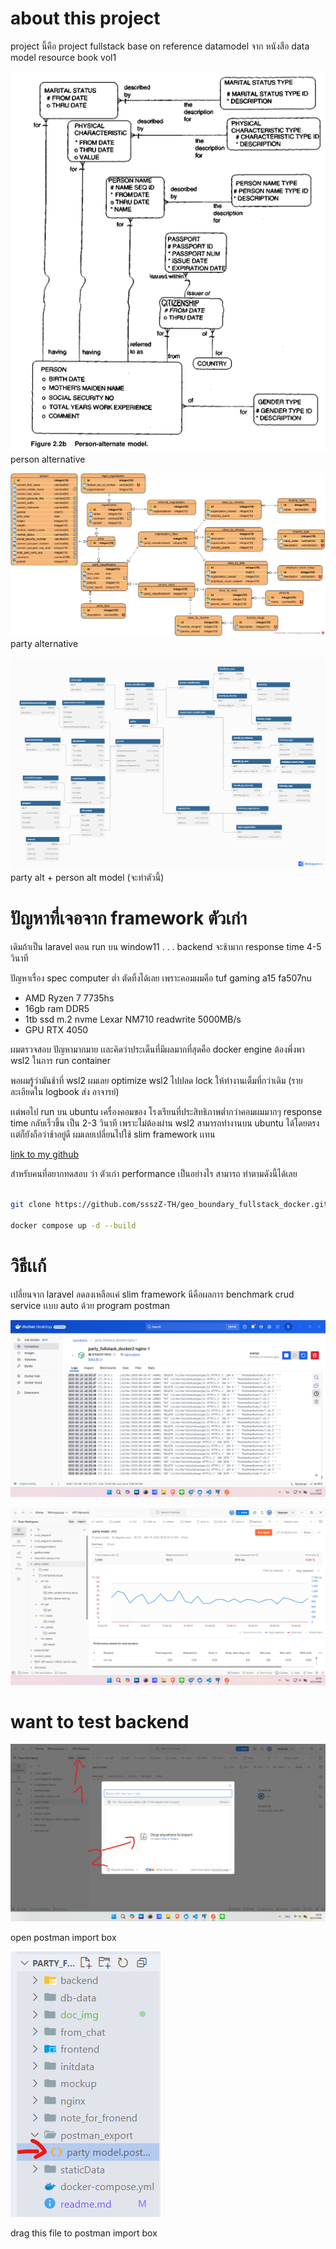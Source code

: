# about this project

project นี้คือ project fullstack base on reference datamodel จาก หนังสือ data model resource book vol1

![person alternative](./mockup/Screenshot%202025-03-14%20161924.png)
person alternative

![party alternative](./mockup/party_erd.png)
party alternative

![party alt + person alt model](./mockup/party_model.png)
party alt + person alt model (จะทำตัวนี้)

# ปัญหาที่เจอจาก framework ตัวเก่า

เดิมถ้าเป็น laravel ตอน run บน window11 . . . backend จะช้ามาก response time 4-5 วินาที 

ปัญหาเรื่อง spec computer ต่ำ ตัดทิ้งได้เลย เพราะคอมผมคือ tuf gaming a15 fa507nu 
- AMD Ryzen 7 7735hs
- 16gb ram DDR5
- 1tb ssd m.2 nvme Lexar NM710 readwrite 5000MB/s
- GPU RTX 4050


ผมตรวจสอบ ปัญหามากมาย เเละคิดว่าประเด็นที่มีผลมากที่สุดคือ docker engine ต้องพึ่งพา wsl2 ในการ run container

พอผมรู้ว่ามันช้าที่ wsl2 ผมเลย optimize wsl2 ไปปลด lock ให้ทำงานเต็มที่กว่าเดิม (รายละเอียดใน logbook ส่ง อาจารย์)

เเต่พอไป run บน ubuntu เครื่องคอมของ โรงเรียนที่ประสิทธิภาพต่ำกว่าคอมผมมากๆ response time กลับเร็วขึ้น เป็น 2-3 วินาที เพราะไม่ต้องผ่าน wsl2 สามารถทำงานบน ubuntu ได้โดยตรง เเต่ก็ยังถือว่าช้าอยู่ดี ผมเลยเปลี่ยนไปใช้ slim framework เเทน

[link to my github](https://github.com/ssszZ-TH/geo_boundary_fullstack_docker)

สำหรับคนที่อยากทดสอบ ว่า ตัวเก่า performance เป็นอย่างไร สามารถ ทำตามดังนี้ได้เลย

```bash

git clone https://github.com/ssszZ-TH/geo_boundary_fullstack_docker.git

docker compose up -d --build
```

# วิธีเเก้

เปลี่ยนจาก laravel ลดลงเหลือเเค่ slim framework นีคือผลการ benchmark crud service เเบบ auto ด้วย program postman 

![nginx log](./doc_img/Screenshot%202025-03-15%20165551.png)

![benchmark result](./doc_img/Screenshot%202025-03-15%20165653.png)

# want to test backend

![import postman file](./doc_img/Screenshot2025-03-26100832.png)

open postman import box

![import postman file](./doc_img/Screenshot2025-03-26101231.png)

drag this file to postman import box